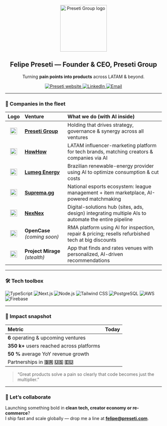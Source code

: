 <!-- README.md — Felipe Preseti | Preseti Group -->
<!-- Coloque seus SVGs em /assets ou use links externos -->

<p align="center">
  <img src="assets/preseti-logo.svg" width="150" alt="Preseti Group logo">
</p>

<h2 align="center">Felipe Preseti — Founder & CEO, Preseti Group</h2>

<p align="center">
  Turning <strong>pain points into products</strong> across LATAM & beyond.
</p>

<p align="center">
  <a href="https://preseti.com">
    <img src="https://img.shields.io/badge/-preseti.com-1F2937?style=for-the-badge&logo=internet-archive&logoColor=white" alt="Preseti website">
  </a>
  <a href="https://linkedin.com/in/felipepreseti">
    <img src="https://img.shields.io/badge/-LinkedIn-0A66C2?style=for-the-badge&logo=linkedin&logoColor=white" alt="LinkedIn">
  </a>
  <a href="mailto:felipe@preseti.com">
    <img src="https://img.shields.io/badge/-felipe@preseti.com-EA4335?style=for-the-badge&logo=gmail&logoColor=white" alt="Email">
  </a>
</p>

---

### 🚢 Companies in the fleet

| Logo | Venture | What we do (with AI inside) |
| :--: | :-- | :-- |
| <img src="assets/preseti-logo-small.svg" width="22"> | **[Preseti Group](https://preseti.com)** | Holding that drives strategy, governance & synergy across all ventures |
| <img src="assets/howhow.svg" width="22"> | **[HowHow](https://howhow.com.br)** | LATAM influencer-marketing platform for tech brands, matching creators & companies via AI |
| <img src="assets/lumeg.svg"  width="22"> | **[Lumeg Energy](https://lumeg.com.br)** | Brazilian renewable-energy provider using AI to optimize consumption & cut costs |
| <img src="assets/suprema.svg" width="22"> | **[Suprema.gg](https://suprema.gg)** | National esports ecosystem: league management + item marketplace, AI-powered matchmaking |
| <img src="assets/nexnex.svg" width="22"> | **[NexNex](https://nexnex.com.br)** | Digital-solutions hub (sites, ads, design) integrating multiple AIs to automate the entire pipeline |
| <img src="assets/opencase.svg" width="22"> | **OpenCase** *(coming soon)* | RMA platform using AI for inspection, repair & pricing; resells refurbished tech at big discounts |
| <img src="assets/mirage.svg"   width="22"> | **Project Mirage** *(stealth)* | App that finds and rates venues with personalized, AI-driven recommendations |

---

### 🛠 Tech toolbox
![TypeScript](https://img.shields.io/badge/TypeScript-3178C6?style=flat&logo=typescript&logoColor=white)
![Next.js](https://img.shields.io/badge/Next.js-000?style=flat&logo=nextdotjs)
![Node.js](https://img.shields.io/badge/Node.js-339933?style=flat&logo=nodedotjs&logoColor=white)
![Tailwind CSS](https://img.shields.io/badge/TailwindCSS-38B2AC?style=flat&logo=tailwindcss&logoColor=white)
![PostgreSQL](https://img.shields.io/badge/PostgreSQL-4169E1?style=flat&logo=postgresql&logoColor=white)
![AWS](https://img.shields.io/badge/AWS-232F3E?style=flat&logo=amazonaws)
![Firebase](https://img.shields.io/badge/Firebase-FFCA28?style=flat&logo=firebase&logoColor=black)

---

### 🌟 Impact snapshot
| Metric | Today |
| :-- | :-- |
| **6** operating & upcoming ventures |
| **350 k+** users reached across platforms |
| **50 %** average YoY revenue growth |
| Partnerships in **🇧🇷 🇺🇸 🇪🇺** |

> “Great products solve a pain so clearly that code becomes just the multiplier.”

---

### 🤝 Let’s collaborate
Launching something bold in **clean tech, creator economy or re-commerce**?  
I ship fast and scale globally — drop me a line at **felipe@preseti.com**.
